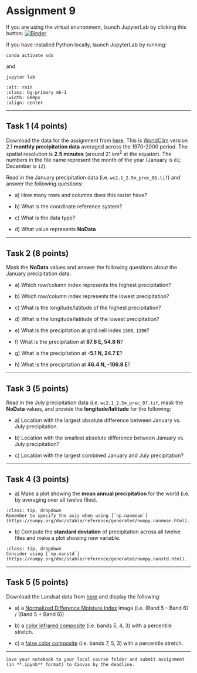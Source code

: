 # Assignment 9

If you are using the virtual environment, launch JupyterLab by clicking this button: [![Binder](https://mybinder.org/badge_logo.svg)](https://mybinder.org/v2/gh/owel-lab/programming-for-sds-site/HEAD).


If you have installed Python locally, launch JupyterLab by running:

```
conda activate sds
```
and
```
jupyter lab
```

```{image} images/rain.webp
:alt: rain
:class: bg-primary mb-1
:width: 600px
:align: center
```

*****************************

## Task 1 (4 points)

Download the data for the assignment from [here](https://www.dropbox.com/sh/zop198jg5dksrgv/AACKuC1KjASxVTrix3FfOR-ja?dl=0). This is [WorldClim](https://www.worldclim.org/) version 2.1 **monthly precipitation data** averaged across the 1970-2000 period. The spatial resolution is **2.5 minutes** (around 21 km<sup>2</sup> at the equator). The numbers in the file name represent the month of the year (January is `01`; December is `12`).

Read in the January precipitation data (i.e. `wc2.1_2.5m_prec_01.tif`) and answer the following questions:

* a) How many rows and columns does this raster have?

* b) What is the coordinate reference system? 

* c) What is the data type?

* d) What value represents **NoData**

*****************************

## Task 2 (8 points)

Mask the **NoData** values and answer the following questions about the January precipitation data:

* a) Which row/column index represents the highest precipitation?

* b) Which row/column index represents the lowest precipitation? 

* c) What is the longitude/latitude of the highest precipitation? 

* d) What is the longitude/latitude of the lowest precipitation?

* e) What is the precipitation at grid cell index `1500`, `1200`?

* f) What is the precipitation at **87.8 E, 54.8 N**?

* g) What is the precipitation at **-5.1 N, 24.7 E**?

* h) What is the precipitation at **46.4 N, -106.8 E**?

*****************************

## Task 3 (5 points)

Read in the July precipitation data (i.e. `wc2.1_2.5m_prec_07.tif`, mask the **NoData** values, and provide the **longitude/latitude** for the following:

* a) Location with the largest absolute difference between January vs. July precipitation.

* b) Location with the smallest absolute difference between January vs. July precipitation?

* c) Location with the largest combined January and July precipitation?

*****************************

## Task 4 (3 points)

* a) Make a plot showing the **mean annual precipitation** for the world (i.e. by averaging over all twelve files).

```{admonition} Click to reveal hint
:class: tip, dropdown
Remember to specify the axis when using [`np.nanmean`](https://numpy.org/doc/stable/reference/generated/numpy.nanmean.html). 
```

* b) Compute the **standard deviation** of precipitation across all twelve files and make a plot showing new variable. 

```{admonition} Click to reveal hint
:class: tip, dropdown
Consider using [`np.nanstd`](https://numpy.org/doc/stable/reference/generated/numpy.nanstd.html). 
```

*****************************

## Task 5 (5 points)

Download the Landsat data from [here](https://www.dropbox.com/sh/k3bkxwa2j9fovta/AADX4yZiIAEHiG9VPcyCON2pa?dl=0) and display the following:

* a) a [Normalized Difference Moisture Index](https://www.usgs.gov/landsat-missions/normalized-difference-moisture-index) image (i.e. (Band 5 - Band 6) / (Band 5 + Band 6))

* b) a [color infrared composite](https://www.usgs.gov/media/images/common-landsat-band-rgb-composites) (i.e. bands 5, 4, 3) with a percentile stretch.

* c) a [false color composite](https://www.usgs.gov/media/images/common-landsat-band-rgb-composites) (i.e. bands 7, 5, 3) with a percentile stretch.

*****************************

```{important}
Save your notebook to your local course folder and submit assignment (in **.ipynb** format) to Canvas by the deadline.
```

